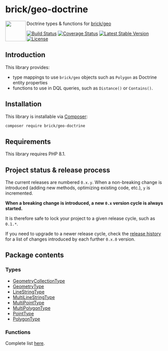 brick/geo-doctrine
==================

<img src="https://raw.githubusercontent.com/brick/brick/master/logo.png" alt="" align="left" height="64">

Doctrine types & functions for [brick/geo](https://github.com/brick/geo)

[![Build Status](https://github.com/brick/geo-doctrine/workflows/CI/badge.svg)](https://github.com/brick/geo-doctrine/actions)
[![Coverage Status](https://coveralls.io/repos/github/brick/geo-doctrine/badge.svg?branch=master)](https://coveralls.io/github/brick/geo-doctrine?branch=master)
[![Latest Stable Version](https://poser.pugx.org/brick/geo-doctrine/v/stable)](https://packagist.org/packages/brick/geo-doctrine)
[![License](https://img.shields.io/badge/license-MIT-blue.svg)](http://opensource.org/licenses/MIT)

Introduction
------------

This library provides:

- type mappings to use `brick/geo` objects such as `Polygon` as Doctrine entity properties
- functions to use in DQL queries, such as `Distance()` or `Contains()`.

Installation
------------

This library is installable via [Composer](https://getcomposer.org/):

```bash
composer require brick/geo-doctrine
```

Requirements
------------

This library requires PHP 8.1.

Project status & release process
--------------------------------

The current releases are numbered `0.x.y`. When a non-breaking change is introduced (adding new methods, optimizing existing code, etc.), `y` is incremented.

**When a breaking change is introduced, a new `0.x` version cycle is always started.**

It is therefore safe to lock your project to a given release cycle, such as `0.1.*`.

If you need to upgrade to a newer release cycle, check the [release history](https://github.com/brick/geo-doctrine/releases) for a list of changes introduced by each further `0.x.0` version.

Package contents
----------------

### Types

- [GeometryCollectionType](https://github.com/brick/geo-doctrine/blob/master/src/Types/GeometryCollectionType.php)
- [GeometryType](https://github.com/brick/geo-doctrine/blob/master/src/Types/GeometryType.php)
- [LineStringType](https://github.com/brick/geo-doctrine/blob/master/src/Types/LineStringType.php)
- [MultiLineStringType](https://github.com/brick/geo-doctrine/blob/master/src/Types/MultiLineStringType.php)
- [MultiPointType](https://github.com/brick/geo-doctrine/blob/master/src/Types/MultiPointType.php)
- [MultiPolygonType](https://github.com/brick/geo-doctrine/blob/master/src/Types/MultiPolygonType.php)
- [PointType](https://github.com/brick/geo-doctrine/blob/master/src/Types/PointType.php)
- [PolygonType](https://github.com/brick/geo-doctrine/blob/master/src/Types/PolygonType.php)

### Functions

Complete list [here](https://github.com/brick/geo-doctrine/blob/master/src/Functions).
